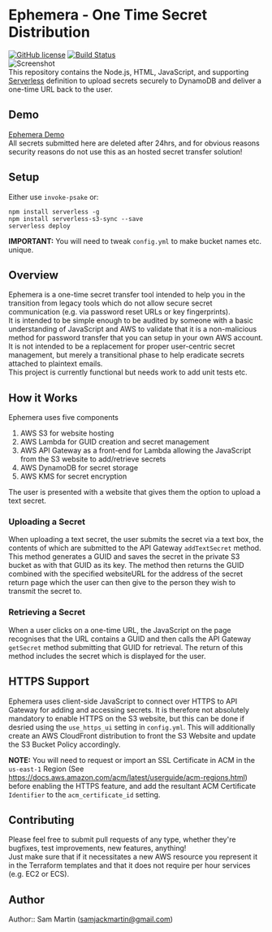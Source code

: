 # Ephemera - One Time Secret Distribution
 [![GitHub license](http://i.imgur.com/fkMVzNe.png)]() [![Build Status](https://ci.appveyor.com/api/projects/status/9cgvg2f1y0oolleg/branch/master?svg=true)](https://ci.appveyor.com/project/Sam-Martin/ephemera)  
 ![Screenshot](http://i.giphy.com/l41lHcOVaBJnKnbEs.gif)  
This repository contains the Node.js, HTML, JavaScript, and supporting [Serverless](https://github.com/serverless/serverless) definition to upload secrets securely to DynamoDB and deliver a one-time URL back to the user.
## Demo
[Ephemera Demo](http://ephemera.sammart.in/)  
All secrets submitted here are deleted after 24hrs, and for obvious reasons security reasons do not use this as an hosted secret transfer solution!

## Setup
Either use `invoke-psake` or:

```
npm install serverless -g
npm install serverless-s3-sync --save
serverless deploy
```

**IMPORTANT:** You will need to tweak `config.yml` to make bucket names etc. unique.

## Overview  
Ephemera is a one-time secret transfer tool intended to help you in the transition from legacy tools which do not allow secure secret communication (e.g. via password reset URLs or key fingerprints).  
It is intended to be simple enough to be audited by someone with a basic understanding of JavaScript and AWS to validate that it is a non-malicious method for password transfer that you can setup in your own AWS account.  
It is not intended to be a replacement for proper user-centric secret management, but merely a transitional phase to help eradicate secrets attached to plaintext emails.  
This project is currently functional but needs work to add unit tests etc.

## How it Works
Ephemera uses five components

1. AWS S3 for website hosting
2. AWS Lambda for GUID creation and secret management
3. AWS API Gateway as a front-end for Lambda allowing the JavaScript from the S3 website to add/retrieve secrets
4. AWS DynamoDB for secret storage
5. AWS KMS for secret encryption

The user is presented with a website that gives them the option to upload a text secret.

### Uploading a Secret
When uploading a text secret, the user submits the secret via a text box, the contents of which are submitted to the API Gateway `addTextSecret` method. This method generates a GUID and saves the secret in the private S3 bucket as with that GUID as its key. The method then returns the GUID combined with the specified websiteURL for the address of the secret return page which the user can then give to the person they wish to transmit the secret to.

### Retrieving a Secret
When a user clicks on a one-time URL, the JavaScript on the page recognises that the URL contains a GUID and then calls the API Gateway `getSecret` method submitting that GUID for retrieval. The return of this method includes the secret which is displayed for the user.

## HTTPS Support
Ephemera uses client-side JavaScript to connect over HTTPS to API Gateway for adding and accessing secrets. It is therefore not absolutely mandatory to enable HTTPS on the S3 website, but this can be done if desried using the `use_https_ui` setting in `config.yml`. This will additionally create an AWS CloudFront distribution to front the S3 Website and update the S3 Bucket Policy accordingly.

**NOTE:** You will need to request or import an SSL Certificate in ACM in the `us-east-1` Region (See https://docs.aws.amazon.com/acm/latest/userguide/acm-regions.html) before enabling the HTTPS feature, and add the resultant ACM Certificate `Identifier` to the `acm_certificate_id` setting.

## Contributing
Please feel free to submit pull requests of any type, whether they're bugfixes, test improvements, new features, anything!  
Just make sure that if it necessitates a new AWS resource you represent it in the Terraform templates and that it does not require per hour services (e.g. EC2 or ECS).

## Author
Author:: Sam Martin (<samjackmartin@gmail.com>)
